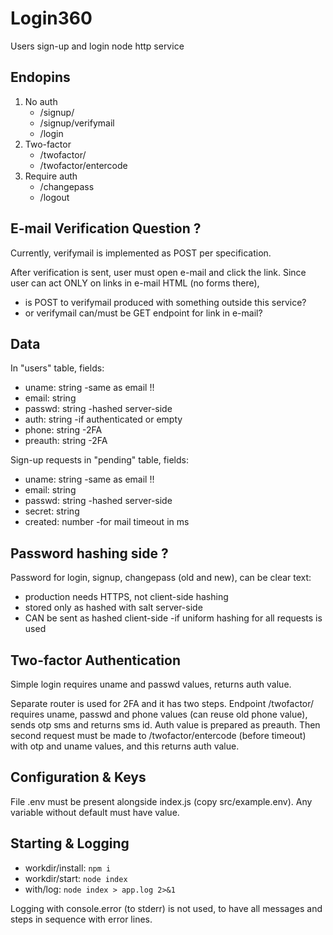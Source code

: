 # Login360

Users sign-up and login node http service


## Endopins

1. No auth
	- /signup/
	- /signup/verifymail
	- /login
2. Two-factor
	- /twofactor/
	- /twofactor/entercode
3. Require auth
	- /changepass
	- /logout


## E-mail Verification Question ?

Currently, verifymail is implemented as POST per specification.

After verification is sent, user must open e-mail and click the link.
Since user can act ONLY on links in e-mail HTML (no forms there),
- is POST to verifymail produced with something outside this service?
- or verifymail can/must be GET endpoint for link in e-mail?



## Data

In "users" table, fields:
- uname: string -same as email !!
- email: string
- passwd: string -hashed server-side
- auth: string -if authenticated or empty
- phone: string -2FA
- preauth: string -2FA

Sign-up requests in "pending" table, fields:
- uname: string -same as email !!
- email: string
- passwd: string -hashed server-side
- secret: string
- created: number -for mail timeout in ms


## Password hashing side ?

Password for login, signup, changepass (old and new), can be clear text:
- production needs HTTPS, not client-side hashing
- stored only as hashed with salt server-side
- CAN be sent as hashed client-side -if uniform hashing for all requests is used


## Two-factor Authentication

Simple login requires uname and passwd values, returns auth value.

Separate router is used for 2FA and it has two steps.
Endpoint /twofactor/ requires uname, passwd and phone values
(can reuse old phone value), sends otp sms and returns sms id.
Auth value is prepared as preauth.
Then second request must be made to /twofactor/entercode (before timeout)
with otp and uname values, and this returns auth value.


## Configuration & Keys

File .env must be present alongside index.js (copy src/example.env).
Any variable without default must have value.


## Starting & Logging

- workdir/install: `npm i`
- workdir/start: `node index`
- with/log: `node index > app.log 2>&1`

Logging with console.error (to stderr) is not used,
to have all messages and steps in sequence with error lines.



##
